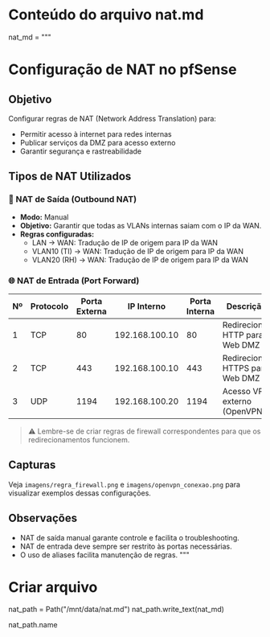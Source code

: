 # Conteúdo do arquivo nat.md
nat_md = """
# Configuração de NAT no pfSense

## Objetivo
Configurar regras de NAT (Network Address Translation) para:
- Permitir acesso à internet para redes internas
- Publicar serviços da DMZ para acesso externo
- Garantir segurança e rastreabilidade

## Tipos de NAT Utilizados

### 🔁 NAT de Saída (Outbound NAT)
- **Modo:** Manual
- **Objetivo:** Garantir que todas as VLANs internas saiam com o IP da WAN.
- **Regras configuradas:**
  - LAN → WAN: Tradução de IP de origem para IP da WAN
  - VLAN10 (TI) → WAN: Tradução de IP de origem para IP da WAN
  - VLAN20 (RH) → WAN: Tradução de IP de origem para IP da WAN

### 🌐 NAT de Entrada (Port Forward)
| Nº | Protocolo | Porta Externa | IP Interno     | Porta Interna | Descrição                     |
|----|-----------|----------------|----------------|----------------|--------------------------------|
| 1  | TCP       | 80             | 192.168.100.10 | 80             | Redirecionar HTTP para Web DMZ |
| 2  | TCP       | 443            | 192.168.100.10 | 443            | Redirecionar HTTPS para Web DMZ |
| 3  | UDP       | 1194           | 192.168.100.20 | 1194           | Acesso VPN externo (OpenVPN)   |

> ⚠️ Lembre-se de criar regras de firewall correspondentes para que os redirecionamentos funcionem.

## Capturas
Veja `imagens/regra_firewall.png` e `imagens/openvpn_conexao.png` para visualizar exemplos dessas configurações.

## Observações
- NAT de saída manual garante controle e facilita o troubleshooting.
- NAT de entrada deve sempre ser restrito às portas necessárias.
- O uso de aliases facilita manutenção de regras.
"""

# Criar arquivo
nat_path = Path("/mnt/data/nat.md")
nat_path.write_text(nat_md)

nat_path.name
